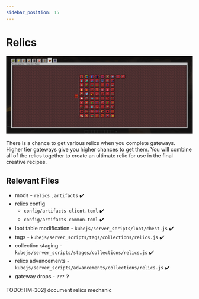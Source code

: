 ```yaml
---
sidebar_position: 15
---
```


# Relics

![Relics Advancement Page](./img/relics.png)

There is a chance to get various relics when you complete gateways. Higher tier gateways give you higher chances to get them. You will combine all of the relics together to create an ultimate relic for use in the final creative recipes.

## Relevant Files

- mods - `relics` , `artifacts` ✔️
- relics config
  - `config/artifacts-client.toml` ✔️
  - `config/artifacts-common.toml` ✔️
- loot table modification - `kubejs/server_scripts/loot/chest.js` ✔️
- tags - `kubejs/server_scripts/tags/collections/relics.js` ✔️
- collection staging - `kubejs/server_scripts/stages/collections/relics.js` ✔️
- relics advancements - `kubejs/server_scripts/advancements/collections/relics.js` ✔️
- gateway drops - `???` ❓

TODO: [IM-302] document relics mechanic
